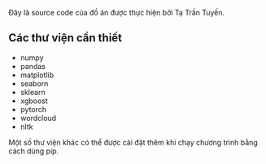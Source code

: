 Đây là source code của đồ án được thực hiện bởi Tạ Trần Tuyến.
## Các thư viện cần thiết
- numpy
- pandas
- matplotlib
- seaborn
- sklearn
- xgboost
- pytorch
- wordcloud
- nltk

Một số thư viện khác có thể được cài đặt thêm khi chạy chương trình bằng cách dùng pip.
